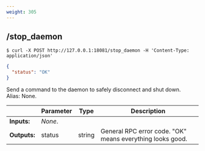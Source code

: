 ```yaml
---
weight: 305
---
```


## **/stop_daemon**

```shell
$ curl -X POST http://127.0.0.1:18081/stop_daemon -H 'Content-Type: application/json'
```
```json
{
  "status": "OK"
}
```
Send a command to the daemon to safely disconnect and shut down.  
Alias: None.  

|             | Parameter | Type   | Description
| ---         | ---       | ---    | ---
|**Inputs:**  | *None*.   |        |
|**Outputs:** | status    | string | General RPC error code. "OK" means everything looks good.